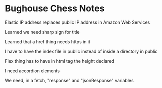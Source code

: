 # Bughouse Chess Notes
Elastic IP address replaces public IP address in Amazon Web Services

Learned we need sharp sign for title

Learned that a href thing needs https in it

I have to have the index file in public instead of inside a directory in public

Flex thing has to have in html tag the height declared

I need accordion elements

We need, in a fetch, "response" and "jsonResponse" variables
